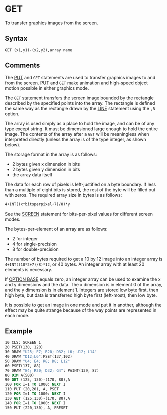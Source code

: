 # GET

To transfer graphics images from the screen.

## Syntax

`GET (x1,y1)-(x2,y2),array name`

## Comments

The [PUT](PUT) and `GET` statements are used to transfer graphics images to and from the screen. [PUT](PUT) and `GET` make animation and high-speed object motion possible in either graphics mode.

The `GET` statement transfers the screen image bounded by the rectangle described by the specified points into the array. The rectangle is defined the same way as the rectangle drawn by the [LINE](LINE) statement using the `,B` option.

The array is used simply as a place to hold the image, and can be of any type except string. It must be dimensioned large enough to hold the entire image. The contents of the array after a `GET` will be meaningless when interpreted directly (unless the array is of the type integer, as shown below).

The storage format in the array is as follows:

* 2 bytes given x dimension in bits
* 2 bytes given y dimension in bits
* the array data itself

The data for each row of pixels is left-justified on a byte boundary. If less than a multiple of eight bits is stored, the rest of the byte will be filled out with zeros. The required array size in bytes is as follows:

`4+INT((x*bitsperpixel+7)/8)*y`

See the [SCREEN](SCREEN) statement for bits-per-pixel values for different screen modes.

The bytes-per-element of an array are as follows:

* 2 for integer
* 4 for single-precision
* 8 for double-precision

The number of bytes required to get a 10 by 12 image into an integer array is `4+INT((10*2+7)/8)*12`, or 40 bytes. An integer array with at least 20 elements is necessary.

If [OPTION BASE](OPTION-BASE) equals zero, an integer array can be used to examine the x and y dimensions and the data. The x dimension is in element 0 of the array, and the y dimension is in element 1. Integers are stored low byte first, then high byte, but data is transferred high byte first (left-most), then low byte.

It is possible to get an image in one mode and put it in another, although the effect may be quite strange because of the way points are represented in each mode.

## Example

```vb
10 CLS: SCREEN 1
20 PSET(130, 120)
30 DRAW "U25; E7; R20; D32; L6; U12; L14"
40 DRAW "D12;L6":PSET(137,102)
50 DRAW "U4; E4; R8; D8; L12"
60 PSET(137, 88)
70 DRAW "E4; R20; D32; G4": PAINT(139, 87)
80 DIM A(500)
90 GET (125, 130)-(170, 80),A
100 FOR I=1 TO 1000: NEXT I
110 PUT (20,20), A, PSET
120 FOR I=1 TO 1000: NEXT I
130 GET (125,130)-(170, 80),A
140 FOR I=1 TO 1000: NEXT I
150 PUT (220,130), A, PRESET
```
